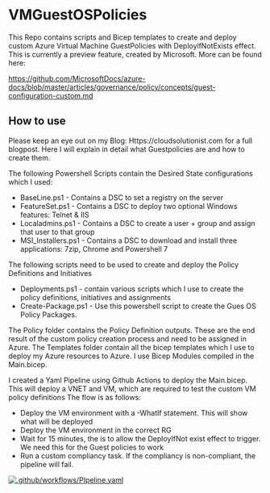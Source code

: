 # VMGuestOSPolicies

This Repo contains scripts and Bicep templates to create and deploy custom Azure Virtual Machine GuestPolicies with DeployifNotExists effect. This is currently a preview feature, created by Microsoft. More can be found here:

https://github.com/MicrosoftDocs/azure-docs/blob/master/articles/governance/policy/concepts/guest-configuration-custom.md

## How to use

Please keep an eye out on my Blog: Https://cloudsolutionist.com for a full blogpost. Here I will explain in detail what Guestpolicies are and how to create them.

The following Powershell Scripts contain the Desired State configurations which I used:
* BaseLine.ps1 - Contains a DSC to set a registry on the server
* FeatureSet.ps1 - Contains a DSC to deploy two optional Windows features: Telnet & IIS
* Localadmins.ps1 - Contains a DSC to create a user + group and assign that user to that group
* MSI_Installers.ps1 - Contains a DSC to download and install three applications: 7zip, Chrome and Powershell 7

The following scripts need to be used to create and deploy the Policy Definitions and Initiatives
* Deployments.ps1 - contain various scripts which I use to create the policy definitions, initiatives and assignments
* Create-Package.ps1 - Use this powershell script to create the Gues OS Policy Packages.

The Policy folder contains the Policy Definition outputs. These are the end result of the custom policy creation process and need to be assigned in Azure.
The Templates folder contain all the bicep templates which I use to deploy my Azure resources to Azure. I use Bicep Modules compiled in the Main.bicep.

I created a Yaml Pipeline using Github Actions to deploy the Main.bicep. This will deploy a VNET and VM, which are required to test the custom VM policy definitions The flow is as follows:

* Deploy the VM environment with a -WhatIf statement. This will show what will be deployed
* Deploy the VM environment in the correct RG
* Wait for 15 minutes, the is to allow the DeployIfNot exist effect to trigger. We need this for the Guest policies to work
* Run a custom compliancy task. If the compliancy is non-compliant, the pipeline will fail.

[![.github/workflows/PIpeline.yaml](https://github.com/PelsGit/VMGuestOSPolicies/actions/workflows/PIpeline.yaml/badge.svg)](https://github.com/PelsGit/VMGuestOSPolicies/actions/workflows/PIpeline.yaml)

